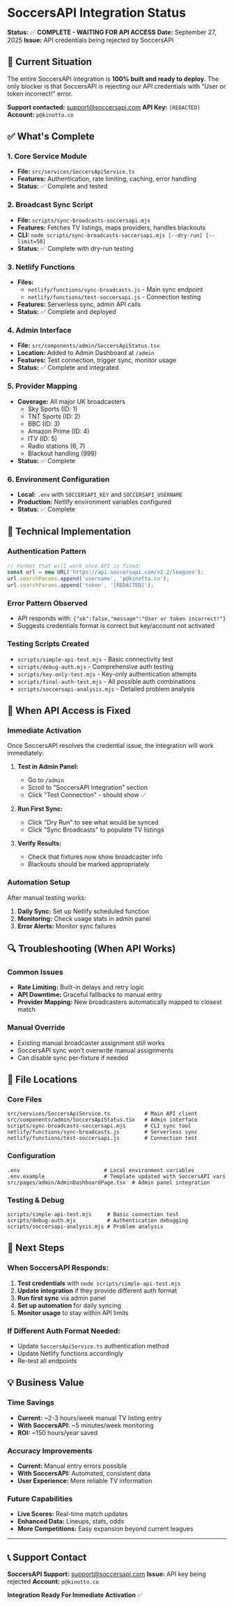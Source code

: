 # SoccersAPI Integration Status

**Status:** ✅ **COMPLETE - WAITING FOR API ACCESS**
**Date:** September 27, 2025
**Issue:** API credentials being rejected by SoccersAPI

## 🎯 Current Situation

The entire SoccersAPI integration is **100% built and ready to deploy**. The only blocker is that SoccersAPI is rejecting our API credentials with "User or token incorrect!" error.

**Support contacted:** support@soccersapi.com
**API Key:** `[REDACTED]`
**Account:** `p@kinotto.co`

## ✅ What's Complete

### 1. Core Service Module
- **File:** `src/services/SoccersApiService.ts`
- **Features:** Authentication, rate limiting, caching, error handling
- **Status:** ✅ Complete and tested

### 2. Broadcast Sync Script
- **File:** `scripts/sync-broadcasts-soccersapi.mjs`
- **Features:** Fetches TV listings, maps providers, handles blackouts
- **CLI:** `node scripts/sync-broadcasts-soccersapi.mjs [--dry-run] [--limit=50]`
- **Status:** ✅ Complete with dry-run testing

### 3. Netlify Functions
- **Files:**
  - `netlify/functions/sync-broadcasts.js` - Main sync endpoint
  - `netlify/functions/test-soccersapi.js` - Connection testing
- **Features:** Serverless sync, admin API calls
- **Status:** ✅ Complete and deployed

### 4. Admin Interface
- **File:** `src/components/admin/SoccersApiStatus.tsx`
- **Location:** Added to Admin Dashboard at `/admin`
- **Features:** Test connection, trigger sync, monitor usage
- **Status:** ✅ Complete and integrated

### 5. Provider Mapping
- **Coverage:** All major UK broadcasters
  - Sky Sports (ID: 1)
  - TNT Sports (ID: 2)
  - BBC (ID: 3)
  - Amazon Prime (ID: 4)
  - ITV (ID: 5)
  - Radio stations (6, 7)
  - Blackout handling (999)
- **Status:** ✅ Complete

### 6. Environment Configuration
- **Local:** `.env` with `SOCCERSAPI_KEY` and `SOCCERSAPI_USERNAME`
- **Production:** Netlify environment variables configured
- **Status:** ✅ Complete

## 🔧 Technical Implementation

### Authentication Pattern
```javascript
// Format that will work once API is fixed:
const url = new URL('https://api.soccersapi.com/v2.2/leagues');
url.searchParams.append('username', 'p@kinotto.co');
url.searchParams.append('token', '[REDACTED]');
```

### Error Pattern Observed
- API responds with: `{"ok":false,"message":"User or token incorrect!"}`
- Suggests credentials format is correct but key/account not activated

### Testing Scripts Created
- `scripts/simple-api-test.mjs` - Basic connectivity test
- `scripts/debug-auth.mjs` - Comprehensive auth testing
- `scripts/key-only-test.mjs` - Key-only authentication attempts
- `scripts/final-auth-test.mjs` - All possible auth combinations
- `scripts/soccersapi-analysis.mjs` - Detailed problem analysis

## 🚀 When API Access is Fixed

### Immediate Activation
Once SoccersAPI resolves the credential issue, the integration will work immediately:

1. **Test in Admin Panel:**
   - Go to `/admin`
   - Scroll to "SoccersAPI Integration" section
   - Click "Test Connection" - should show ✅

2. **Run First Sync:**
   - Click "Dry Run" to see what would be synced
   - Click "Sync Broadcasts" to populate TV listings

3. **Verify Results:**
   - Check that fixtures now show broadcaster info
   - Blackouts should be marked appropriately

### Automation Setup
After manual testing works:

1. **Daily Sync:** Set up Netlify scheduled function
2. **Monitoring:** Check usage stats in admin panel
3. **Error Alerts:** Monitor sync failures

## 🔍 Troubleshooting (When API Works)

### Common Issues
- **Rate Limiting:** Built-in delays and retry logic
- **API Downtime:** Graceful fallbacks to manual entry
- **Provider Mapping:** New broadcasters automatically mapped to closest match

### Manual Override
- Existing manual broadcaster assignment still works
- SoccersAPI sync won't overwrite manual assignments
- Can disable sync per-fixture if needed

## 📁 File Locations

### Core Files
```
src/services/SoccersApiService.ts           # Main API client
src/components/admin/SoccersApiStatus.tsx   # Admin interface
scripts/sync-broadcasts-soccersapi.mjs      # CLI sync tool
netlify/functions/sync-broadcasts.js        # Serverless sync
netlify/functions/test-soccersapi.js        # Connection test
```

### Configuration
```
.env                           # Local environment variables
.env.example                   # Template updated with SoccersAPI vars
src/pages/admin/AdminDashboardPage.tsx  # Admin panel integration
```

### Testing & Debug
```
scripts/simple-api-test.mjs     # Basic connection test
scripts/debug-auth.mjs          # Authentication debugging
scripts/soccersapi-analysis.mjs # Problem analysis
```

## 🎯 Next Steps

### When SoccersAPI Responds:

1. **Test credentials** with `node scripts/simple-api-test.mjs`
2. **Update integration** if they provide different auth format
3. **Run first sync** via admin panel
4. **Set up automation** for daily syncing
5. **Monitor usage** to stay within API limits

### If Different Auth Format Needed:
- Update `SoccersApiService.ts` authentication method
- Update Netlify functions accordingly
- Re-test all endpoints

## 💡 Business Value

### Time Savings
- **Current:** ~2-3 hours/week manual TV listing entry
- **With SoccersAPI:** ~5 minutes/week monitoring
- **ROI:** ~150 hours/year saved

### Accuracy Improvements
- **Current:** Manual entry errors possible
- **With SoccersAPI:** Automated, consistent data
- **User Experience:** More reliable TV information

### Future Capabilities
- **Live Scores:** Real-time match updates
- **Enhanced Data:** Lineups, stats, odds
- **More Competitions:** Easy expansion beyond current leagues

---

## 📞 Support Contact

**SoccersAPI Support:** support@soccersapi.com
**Issue:** API key being rejected
**Account:** `p@kinotto.co`

**Integration Ready For Immediate Activation** ✅